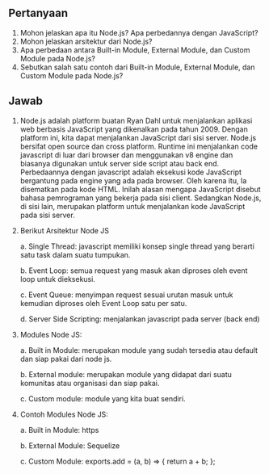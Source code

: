 ## Pertanyaan
1. Mohon jelaskan apa itu Node.js? Apa perbedannya dengan JavaScript?
2. Mohon jelaskan arsitektur dari Node.js?
3. Apa perbedaan antara Built-in Module, External Module, dan Custom Module pada Node.js?
4. Sebutkan salah satu contoh dari Built-in Module, External Module, dan Custom Module pada Node.js?

## Jawab
1. Node.js adalah platform buatan Ryan Dahl untuk menjalankan aplikasi web berbasis JavaScript yang dikenalkan pada tahun 2009. Dengan platform ini, kita dapat menjalankan JavaScript dari sisi server. Node.js bersifat open source dan cross platform. Runtime ini menjalankan code javascript di luar dari browser dan menggunakan v8 engine dan biasanya digunakan untuk server side script atau back end. Perbedaannya dengan javascript adalah eksekusi kode JavaScript bergantung pada engine yang ada pada browser. Oleh karena itu, Ia disematkan pada kode HTML. Inilah alasan mengapa JavaScript disebut bahasa pemrograman yang bekerja pada sisi client. Sedangkan Node.js, di sisi lain, merupakan platform untuk menjalankan kode JavaScript pada sisi server. 

2. Berikut Arsitektur Node JS 

    a.  Single Thread: javascript memiliki konsep single thread yang berarti satu task dalam suatu tumpukan.
    
    b. Event Loop: semua request yang masuk akan diproses oleh event loop untuk dieksekusi.

    c. Event Queue: menyimpan request sesuai urutan masuk untuk kemudian diproses oleh Event Loop satu per satu.

    d. Server Side Scripting: menjalankan javascript pada server (back end)

3. Modules Node JS:

    a. Built in Module: merupakan module yang sudah tersedia atau default dan siap pakai dari node js.

    b. External module: merupakan module yang didapat dari suatu komunitas atau organisasi dan siap pakai.

    c. Custom module: module yang kita buat sendiri.

4. Contoh Modules Node JS:

    a. Built in Module: https

    b. External Module: Sequelize

    c. Custom Module: 
    exports.add = (a, b) =>
    {
        return a + b;
    };

